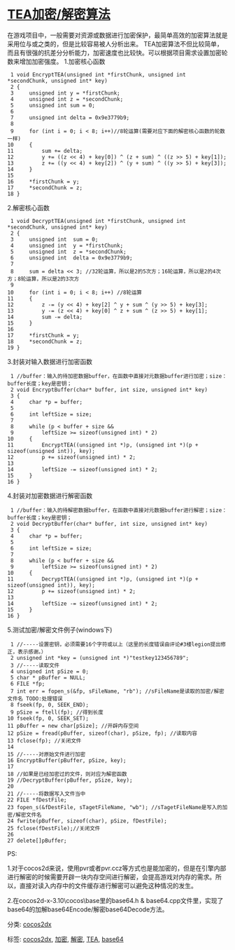 # [TEA加密/解密算法](https://www.cnblogs.com/chevin/p/5681228.html)

在游戏项目中，一般需要对资源或数据进行加密保护，最简单高效的加密算法就是采用位与或之类的，但是比较容易被人分析出来。
TEA加密算法不但比较简单，而且有很强的抗差分分析能力，加密速度也比较快。可以根据项目需求设置加密轮数来增加加密强度。
1.加密核心函数



```
 1 void EncryptTEA(unsigned int *firstChunk, unsigned int *secondChunk, unsigned int* key)
 2 {
 3     unsigned int y = *firstChunk;
 4     unsigned int z = *secondChunk;
 5     unsigned int sum = 0;
 6 
 7     unsigned int delta = 0x9e3779b9;
 8 
 9     for (int i = 0; i < 8; i++)//8轮运算(需要对应下面的解密核心函数的轮数一样)
10     {
11         sum += delta;
12         y += ((z << 4) + key[0]) ^ (z + sum) ^ ((z >> 5) + key[1]);
13         z += ((y << 4) + key[2]) ^ (y + sum) ^ ((y >> 5) + key[3]);
14     }
15 
16     *firstChunk = y;
17     *secondChunk = z;
18 }
```



2.解密核心函数



```
 1 void DecryptTEA(unsigned int *firstChunk, unsigned int *secondChunk, unsigned int* key)
 2 {
 3     unsigned int  sum = 0;
 4     unsigned int  y = *firstChunk;
 5     unsigned int  z = *secondChunk;
 6     unsigned int  delta = 0x9e3779b9;
 7 
 8     sum = delta << 3; //32轮运算，所以是2的5次方；16轮运算，所以是2的4次方；8轮运算，所以是2的3次方
 9 
10     for (int i = 0; i < 8; i++) //8轮运算
11     {
12         z -= (y << 4) + key[2] ^ y + sum ^ (y >> 5) + key[3];
13         y -= (z << 4) + key[0] ^ z + sum ^ (z >> 5) + key[1];
14         sum -= delta;
15     }
16 
17     *firstChunk = y;
18     *secondChunk = z;
19 }
```



3.封装对输入数据进行加密函数



```
 1 //buffer：输入的待加密数据buffer，在函数中直接对元数据buffer进行加密；size：buffer长度；key是密钥；
 2 void EncryptBuffer(char* buffer, int size, unsigned int* key)
 3 {
 4     char *p = buffer;
 5 
 6     int leftSize = size;
 7 
 8     while (p < buffer + size &&
 9         leftSize >= sizeof(unsigned int) * 2)
10     {
11         EncryptTEA((unsigned int *)p, (unsigned int *)(p + sizeof(unsigned int)), key);
12         p += sizeof(unsigned int) * 2;
13 
14         leftSize -= sizeof(unsigned int) * 2;
15     }
16 }
```



4.封装对加密数据进行解密函数



```
 1 //buffer：输入的待解密数据buffer，在函数中直接对元数据buffer进行解密；size：buffer长度；key是密钥；
 2 void DecryptBuffer(char* buffer, int size, unsigned int* key)
 3 {
 4     char *p = buffer;
 5 
 6     int leftSize = size;
 7 
 8     while (p < buffer + size &&
 9         leftSize >= sizeof(unsigned int) * 2)
10     {
11         DecryptTEA((unsigned int *)p, (unsigned int *)(p + sizeof(unsigned int)), key);
12         p += sizeof(unsigned int) * 2;
13 
14         leftSize -= sizeof(unsigned int) * 2;
15     }
16 }
```



5.测试加密/解密文件例子(windows下)



```
 1 //-----设置密钥，必须需要16个字符或以上（这里的长度错误由评论#3楼legion提出修正，表示感谢。）
 2 unsigned int *key = (unsigned int *)"testkey123456789";
 3 //-----读取文件
 4 unsigned int pSize = 0;
 5 char * pBuffer = NULL;
 6 FILE *fp;
 7 int err = fopen_s(&fp, sFileName, "rb"); //sFileName是读取的加密/解密文件名 TODO:处理错误
 8 fseek(fp, 0, SEEK_END);
 9 pSize = ftell(fp); //得到长度
10 fseek(fp, 0, SEEK_SET);
11 pBuffer = new char[pSize]; //开辟内存空间
12 pSize = fread(pBuffer, sizeof(char), pSize, fp); //读取内容
13 fclose(fp); //关闭文件
14 
15 //-----对原始文件进行加密
16 EncryptBuffer(pBuffer, pSize, key);
17 
18 //如果是已经加密过的文件，则对应为解密函数
19 //DecryptBuffer(pBuffer, pSize, key);
20 
21 //-----将数据写入文件当中
22 FILE *fDestFile;
23 fopen_s(&fDestFile, sTagetFileName, "wb"); //sTagetFileName是写入的加密/解密文件名
24 fwrite(pBuffer, sizeof(char), pSize, fDestFile);
25 fclose(fDestFile);//关闭文件
26 
27 delete[]pBuffer;
```



 

 

PS:

1.对于cocos2d来说，使用pvr或者pvr.ccz等方式也是能加密的，但是在引擎内部进行解密的时候需要开辟一块内存空间进行解密，会提高游戏对内存的需求。所以，直接对读入内存中的文件缓存进行解密可以避免这种情况的发生。

2.在cocos2d-x-3.10\cocos\base里的base64.h & base64.cpp文件里，实现了base64的加解base64Encode/解密base64Decode方法。



分类: [cocos2dx](https://www.cnblogs.com/chevin/category/852624.html)

标签: [cocos2dx](https://www.cnblogs.com/chevin/tag/cocos2dx/), [加密](https://www.cnblogs.com/chevin/tag/加密/), [解密](https://www.cnblogs.com/chevin/tag/解密/), [TEA](https://www.cnblogs.com/chevin/tag/TEA/), [base64](https://www.cnblogs.com/chevin/tag/base64/)